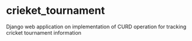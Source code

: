 # crieket_tournament
Django web application on implementation of CURD operation for tracking cricket tournament information

